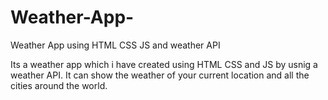 # Weather-App-
Weather App using HTML CSS JS and weather API

Its a weather app which i have created using HTML CSS and JS by usnig a weather API. It can show the weather of your current location and all the cities around the world.
